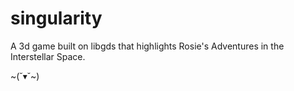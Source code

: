 # singularity
A 3d game built on libgds that highlights Rosie's Adventures in the Interstellar Space.

~(˘▾˘~)
